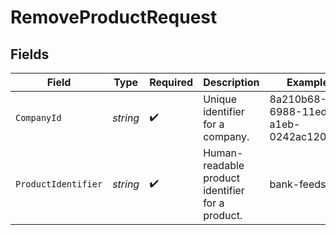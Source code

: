 # RemoveProductRequest


## Fields

| Field                                            | Type                                             | Required                                         | Description                                      | Example                                          |
| ------------------------------------------------ | ------------------------------------------------ | ------------------------------------------------ | ------------------------------------------------ | ------------------------------------------------ |
| `CompanyId`                                      | *string*                                         | :heavy_check_mark:                               | Unique identifier for a company.                 | 8a210b68-6988-11ed-a1eb-0242ac120002             |
| `ProductIdentifier`                              | *string*                                         | :heavy_check_mark:                               | Human-readable product identifier for a product. | bank-feeds                                       |
